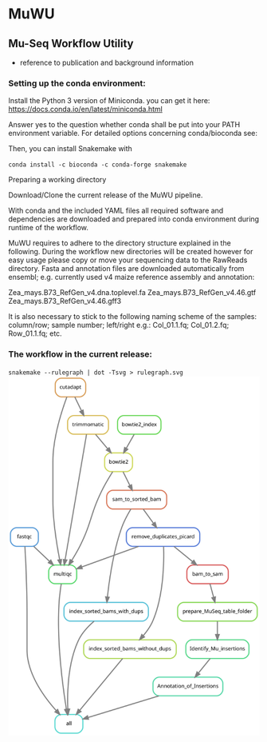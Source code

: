 # MuWU
## Mu-Seq Workflow Utility 

- reference to publication and background information 

### Setting up the conda environment: 
Install the Python 3 version of Miniconda.
you can get it here: https://docs.conda.io/en/latest/miniconda.html

Answer yes to the question whether conda shall be put into your PATH environment variable.
For detailed options concerning conda/bioconda see:

Then, you can install Snakemake with

`conda install -c bioconda -c conda-forge snakemake`

Preparing a working directory

Download/Clone the current release of the MuWU pipeline.

With conda and the included YAML files all required software and dependencies are downloaded and prepared into conda environment during runtime of the workflow.

MuWU requires to adhere to the directory structure explained in the following.
During the workflow new directories will be created however for easy usage please copy or move your sequencing data to the RawReads directory. 
Fasta and annotation files are downloaded automatically from ensembl; e.g. currently used v4 maize reference assembly and annotation:

Zea_mays.B73_RefGen_v4.dna.toplevel.fa
Zea_mays.B73_RefGen_v4.46.gtf
Zea_mays.B73_RefGen_v4.46.gff3


It is also necessary to stick to the following naming scheme of the samples:
column/row; sample number; left/right
e.g.:
Col_01.1.fq; 
Col_01.2.fq; 
Row_01.1.fq; 
etc. 


### The workflow in the current release:
`snakemake --rulegraph | dot -Tsvg > rulegraph.svg`
![Alt text](./rulegraph.svg)
